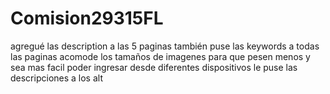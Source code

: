 # Comision29315FL
agregué las description a las 5 paginas 
también puse las keywords a todas las paginas
acomode los tamaños de imagenes para que pesen menos y sea mas facil poder ingresar desde diferentes dispositivos
le puse las descripciones a los alt
